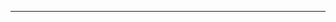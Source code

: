 <!--
CO_OP_TRANSLATOR_METADATA:
{
  "original_hash": "4bdff5070d182c64143dfe5a581d0ec7",
  "translation_date": "2025-08-28T18:27:54+00:00",
  "source_file": "02-SetupDevEnvironment/README.md",
  "language_code": "pa"
}
-->


---

